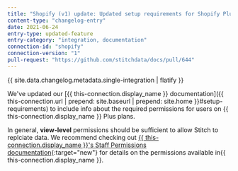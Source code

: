 ```yaml
---
title: "Shopify (v1) update: Updated setup requirements for Shopify Plus plans"
content-type: "changelog-entry"
date: 2021-06-24
entry-type: updated-feature
entry-category: "integration, documentation"
connection-id: "shopify"
connection-version: "1"
pull-request: "https://github.com/stitchdata/docs/pull/644"
---
```

{{ site.data.changelog.metadata.single-integration | flatify }}

We've updated our [{{ this-connection.display_name }} documentation]({{ this-connection.url | prepend: site.baseurl | prepend: site.home }}#setup-requirements) to include info about the required permissions for users on {{ this-connection.display_name }} Plus plans.

In general, **view-level** permissions should be sufficient to allow Stitch to replciate data. We recommend checking out [{{ this-connection.display_name }}'s Staff Permissions documentation](https://help.shopify.com/en/manual/your-account/staff-accounts/staff-permissions#store-owner-permissions){:target="new"} for details on the permissions available in{{ this-connection.display_name }}.